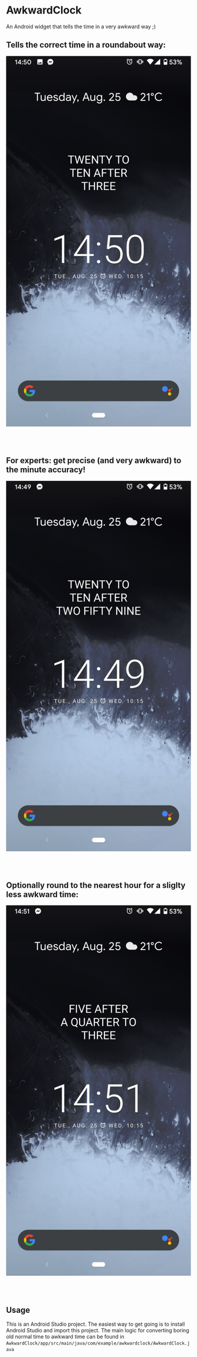 # AwkwardClock
An Android widget that tells the time in a very awkward way ;) 

## Tells the correct time in a roundabout way:
![exacttime_1](/Screenshots/Screenshot_exacttime_1.png)  

<br/><br/>

## For experts: get precise (and very awkward) to the minute accuracy! 
![excattime_0](/Screenshots/Screenshot_exacttime_0.png)  

<br/><br/>

## Optionally round to the nearest hour for a sliglty less awkward time:
![rounded_time](/Screenshots/Screenshot_roundedtime.png)

<br/><br/>

## Usage

This is an Android Studio project. The easiest way to get going is to install Android Studio and import this project.
The main logic for converting boring old normal time to awkward time can be found in `AwkwardClock/app/src/main/java/com/example/awkwardclock/AwkwardClock.java`
